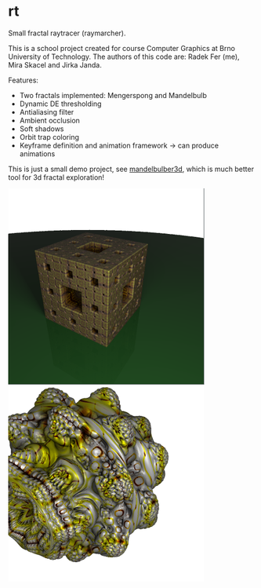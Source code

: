 rt
==

Small fractal raytracer (raymarcher).

This is a school project created for course Computer Graphics at Brno University of Technology.
The authors of this code are: Radek Fer (me), Mira Skacel and Jirka Janda.

Features:
 * Two fractals implemented: Mengerspong and Mandelbulb
 * Dynamic DE thresholding
 * Antialiasing filter
 * Ambient occlusion
 * Soft shadows
 * Orbit trap coloring
 * Keyframe definition and animation framework -> can produce animations
 
This is just a small demo project, see [mandelbulber3d](http://www.mandelbulb.com/tag/mandelbulb-3d/), which is much better tool for 3d fractal exploration! 

![mengerspong](fract1.png)
![mandelbulb](fract2.png)

